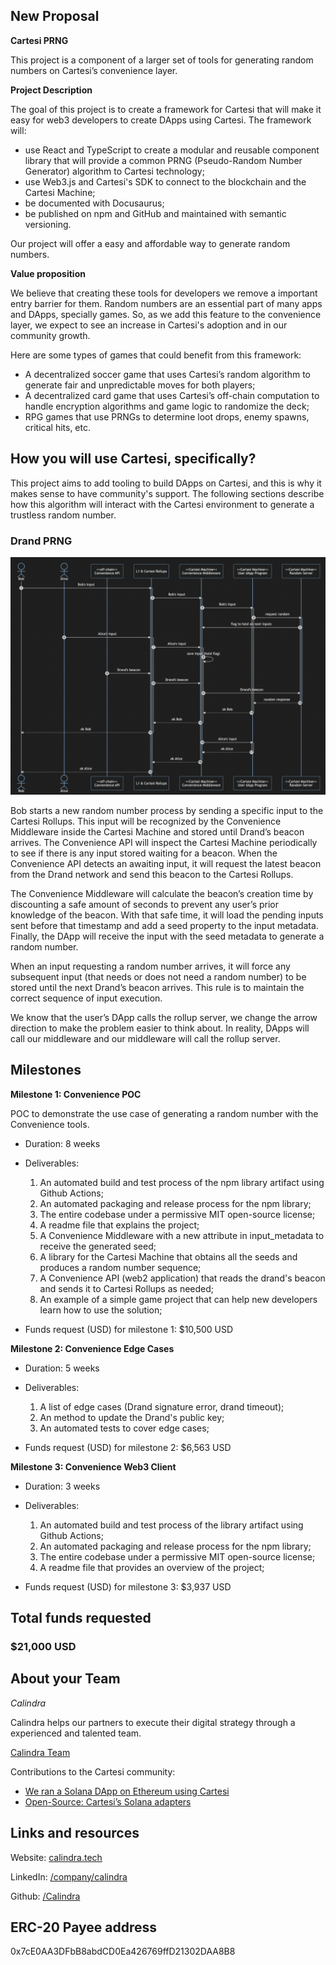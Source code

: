 ## New Proposal

**Cartesi PRNG**

This project is a component of a larger set of tools for generating random numbers on Cartesi’s convenience layer.

**Project Description**
<!-- [Write the description long-form here, or else paste a [google drive link](https://url/) to a slide deck]
-->
The goal of this project is to create a framework for Cartesi that will make it easy for web3 developers to create DApps using Cartesi. The framework will:
* use React and TypeScript to create a modular and reusable component library that will provide a common PRNG (Pseudo-Random Number Generator) algorithm to Cartesi technology;
* use Web3.js and Cartesi's SDK to connect to the blockchain and the Cartesi Machine;
* be documented with Docusaurus;
* be published on npm and GitHub and maintained with semantic versioning.

Our project will offer a easy and affordable way to generate random numbers.

**Value proposition**
<!-- [Why would someone use this product/service? Or how does it add value to the Cartesi ecosystem or tech stack?]
-->
We believe that creating these tools for developers we remove a important entry barrier for them. Random numbers are an essential part of many apps and DApps, specially games. So, as we add this feature to the convenience layer, we expect to see an increase in Cartesi's adoption and in our community growth.

Here are some types of games that could benefit from this framework:
- A decentralized soccer game that uses Cartesi’s random algorithm to generate fair and unpredictable moves for both players;
- A decentralized card game that uses Cartesi’s off-chain computation to handle encryption algorithms and game logic to randomize the deck;
- RPG games that use PRNGs to determine loot drops, enemy spawns, critical hits, etc. 

## How you will use Cartesi, specifically?

<!--[Details about how you're using Cartesi specifically, and why it makes sense. This is the most important part of the proposal. If you are not precise, or your intention is not feasible, the proposal will be rejected.]-->

This project aims to add tooling to build DApps on Cartesi, and this is why it makes sense to have community's support. The following sections describe how this algorithm will interact with the Cartesi environment to generate a trustless random number.

### Drand PRNG

![Diagram](https://github.com/Calindra/cartesi-proposals/blob/main/images/cartesi_proposal_prng_5-drand-v2.png?raw=true)

Bob starts a new random number process by sending a specific input to the Cartesi Rollups. This input will be recognized by the Convenience Middleware inside the Cartesi Machine and stored until Drand’s beacon arrives. The Convenience API will inspect the Cartesi Machine periodically to see if there is any input stored waiting for a beacon. When the Convenience API detects an awaiting input, it will request the latest beacon from the Drand network and send this beacon to the Cartesi Rollups.

The Convenience Middleware will calculate the beacon’s creation time by discounting a safe amount of seconds to prevent any user’s prior knowledge of the beacon. With that safe time, it will load the pending inputs sent before that timestamp and add a seed property to the input metadata. Finally, the DApp will receive the input with the seed metadata to generate a random number.

When an input requesting a random number arrives, it will force any subsequent input (that needs or does not need a random number) to be stored until the next Drand’s beacon arrives. This rule is to maintain the correct sequence of input execution.

We know that the user’s DApp calls the rollup server, we change the arrow direction to make the problem easier to think about. In reality, DApps will call our middleware and our middleware will call the rollup server.

## Milestones

**Milestone 1: Convenience POC**

POC to demonstrate the use case of generating a random number with the Convenience tools.

* Duration: 8 weeks

* Deliverables:
  1. An automated build and test process of the npm library artifact using Github Actions;
  2. An automated packaging and release process for the npm library;
  3. The entire codebase under a permissive MIT open-source license;
  4. A readme file that explains the project;
  5. A Convenience Middleware with a new attribute in input_metadata to receive the generated seed;
  6. A library for the Cartesi Machine that obtains all the seeds and produces a random number sequence;
  7. A Convenience API (web2 application) that reads the drand's beacon and sends it to Cartesi Rollups as needed;
  8. An example of a simple game project that can help new developers learn how to use the solution;

<!-- 
[what will be produced, accomplished, or demonstrated by the end of this period?]
-->

* Funds request (USD) for milestone 1: $10,500 USD

**Milestone 2: Convenience Edge Cases**

* Duration: 5 weeks

* Deliverables: 
  1. A list of edge cases (Drand signature error, drand timeout);
  2. An method to update the Drand's public key;
  3. An automated tests to cover edge cases;
<!--[what will be produced, accomplished, or demonstrated by the end of this period?]-->

* Funds request (USD) for milestone 2: $6,563 USD

**Milestone 3: Convenience Web3 Client**

* Duration: 3 weeks

<!--[what will be produced, accomplished, or demonstrated by the end of this period?]-->
* Deliverables: 
  1. An automated build and test process of the library artifact using Github Actions;
  2. An automated packaging and release process for the npm library;
  3. The entire codebase under a permissive MIT open-source license;
  4. A readme file that provides an overview of the project;

* Funds request (USD) for milestone 3: $3,937 USD

## Total funds requested

### $21,000 USD

<!--
Use of funds (specific breakdown):

* [List item: price in usd]
* [List item: price in usd]
* [List item: price in usd]
* [List item: price in usd]
* [List item: price in usd]
* [List item: price in usd]
-->
## About your Team

<!-- ordem alfabetica -->
<!--*[person 1]*-->
*Calindra*

Calindra helps our partners to execute their digital strategy through a experienced and talented team.

[Calindra Team](https://calindra.tech/team.html)

Contributions to the Cartesi community:

* [We ran a Solana DApp on Ethereum using Cartesi](https://blog.calindra.com.br/we-ran-a-solana-dapp-on-ethereum-using-cartesi-35da59ed1e47)
* [Open-Source: Cartesi’s Solana adapters](https://blog.calindra.com.br/solana-cartesi-under-the-hood-c4fbef266c89)

## Links and resources

Website: [calindra.tech](https://calindra.tech/) 

LinkedIn: [/company/calindra](https://www.linkedin.com/company/calindra)

Github: [/Calindra](https://github.com/Calindra) 

## ERC-20 Payee address

<!-- [your proposal will be rejected if you do not list a payee address. This address is where payments for the milestones will be made. The address must be a mainnet Ethereum ERC-20 address that can accept USDC. -->
0x7cE0AA3DFbB8abdCD0Ea426769ffD21302DAA8B8
